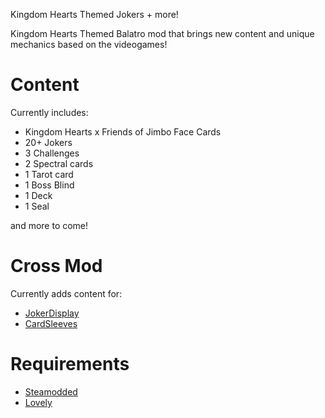 Kingdom Hearts Themed Jokers + more!

Kingdom Hearts Themed Balatro mod that brings new content and unique mechanics based on the videogames!

# Content
Currently includes:
- Kingdom Hearts x Friends of Jimbo Face Cards
- 20+ Jokers
- 3 Challenges
- 2 Spectral cards
- 1 Tarot card
- 1 Boss Blind
- 1 Deck
- 1 Seal

and more to come!

# Cross Mod
Currently adds content for:
- [JokerDisplay](https://github.com/nh6574/JokerDisplay) 
- [CardSleeves](https://github.com/larswijn/CardSleeves)

# Requirements
- [Steamodded](https://github.com/Steamopollys/Steamodded)
- [Lovely](https://github.com/ethangreen-dev/lovely-injector)